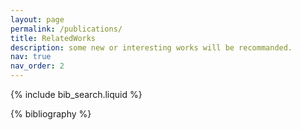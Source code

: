 ```yaml
---
layout: page
permalink: /publications/
title: RelatedWorks
description: some new or interesting works will be recommanded.
nav: true
nav_order: 2
---
```


<!-- _pages/publications.md -->

<!-- Bibsearch Feature -->

{% include bib_search.liquid %}

<div class="publications">

{% bibliography %}

</div>
